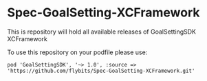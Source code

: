 # Spec-GoalSetting-XCFramework

This is repository will hold all available releases of GoalSettingSDK XCFramework

To use this repository on your podfile please use:

`pod 'GoalSettingSDK', '~> 1.0', :source => 'https://github.com/flybits/Spec-GoalSetting-XCFramework.git'`
